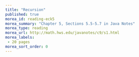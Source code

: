 ```yaml
---
title: "Recursion"
published: true
morea_id: reading-eck5
morea_summary: "Chapter 5, Sections 5.5-5.7 in Java Notes"
morea_type: reading
morea_url: http://math.hws.edu/javanotes/c9/s1.html
morea_labels:
 - 20 pages
morea_sort_order: 0
---
```

